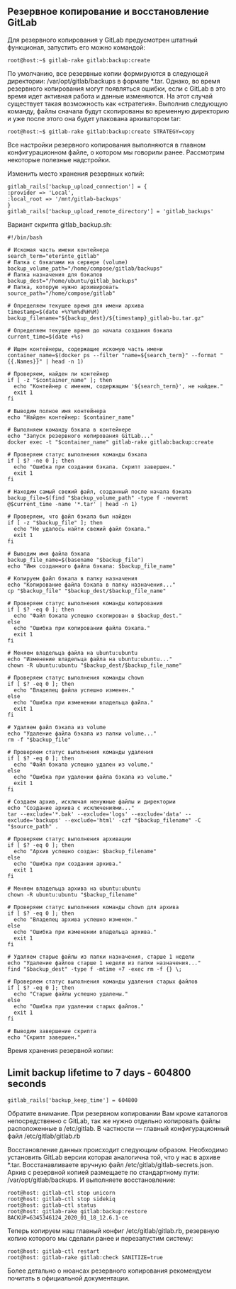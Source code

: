 ## Резервное копирование и восстановление GitLab
Для резервного копирования у GitLab предусмотрен штатный функционал, запустить его можно командой:

```
root@host:~$ gitlab-rake gitlab:backup:create
```

По умолчанию, все резервные копии формируются в следующей директории: /var/opt/gitlab/backups в формате *.tar. Однако, во время резервного копирования могут появляться ошибки, если с GitLab в это время идет активная работа и данные изменяются. На этот случай существует такая возможность как «стратегия». Выполнив следующую команду, файлы сначала будут скопированы во временную директорию и уже после этого она будет упакована архиватором tar:

```
root@host:~$ gitlab-rake gitlab:backup:create STRATEGY=copy
```

Все настройки резервного копирования выполняются в главном конфигурационном файле, о котором мы говорили ранее. Рассмотрим некоторые полезные надстройки.

Изменить место хранения резервных копий:

```
gitlab_rails['backup_upload_connection'] = {
:provider => 'Local',
:local_root => '/mnt/gitlab-backups'
}
gitlab_rails['backup_upload_remote_directory'] = 'gitlab_backups'
```

Вариант скрипта gitlab_backup.sh:

```
#!/bin/bash

# Искомая часть имени контейнера
search_term="eterinte_gitlab"
# Папка с бэкапами на сервере (volume)
backup_volume_path="/home/compose/gitlab/backups"
# Папка назначения для бэкапов
backup_dest="/home/ubuntu/gitlab_backups"
# Папка, которую нужно архивировать
source_path="/home/compose/gitlab"

# Определяем текущее время для имени архива
timestamp=$(date +%Y%m%d%H%M)
backup_filename="${backup_dest}/${timestamp}_gitlab-bu.tar.gz"

# Определяем текущее время до начала создания бэкапа
current_time=$(date +%s)

# Ищем контейнеры, содержащие искомую часть имени
container_name=$(docker ps --filter "name=${search_term}" --format "{{.Names}}" | head -n 1)

# Проверяем, найден ли контейнер
if [ -z "$container_name" ]; then
  echo "Контейнер с именем, содержащим '${search_term}', не найден."
  exit 1
fi

# Выводим полное имя контейнера
echo "Найден контейнер: $container_name"

# Выполняем команду бэкапа в контейнере
echo "Запуск резервного копирования GitLab..."
docker exec -t "$container_name" gitlab-rake gitlab:backup:create

# Проверяем статус выполнения команды бэкапа
if [ $? -ne 0 ]; then
  echo "Ошибка при создании бэкапа. Скрипт завершен."
  exit 1
fi

# Находим самый свежий файл, созданный после начала бэкапа
backup_file=$(find "$backup_volume_path" -type f -newermt @$current_time -name '*.tar' | head -n 1)

# Проверяем, что файл бэкапа был найден
if [ -z "$backup_file" ]; then
  echo "Не удалось найти свежий файл бэкапа."
  exit 1
fi

# Выводим имя файла бэкапа
backup_file_name=$(basename "$backup_file")
echo "Имя созданного файла бэкапа: $backup_file_name"

# Копируем файл бэкапа в папку назначения
echo "Копирование файла бэкапа в папку назначения..."
cp "$backup_file" "$backup_dest/$backup_file_name"

# Проверяем статус выполнения команды копирования
if [ $? -eq 0 ]; then
  echo "Файл бэкапа успешно скопирован в $backup_dest."
else
  echo "Ошибка при копировании файла бэкапа."
  exit 1
fi

# Меняем владельца файла на ubuntu:ubuntu
echo "Изменение владельца файла на ubuntu:ubuntu..."
chown -R ubuntu:ubuntu "$backup_dest/$backup_file_name"

# Проверяем статус выполнения команды chown
if [ $? -eq 0 ]; then
  echo "Владелец файла успешно изменен."
else
  echo "Ошибка при изменении владельца файла."
  exit 1
fi

# Удаляем файл бэкапа из volume
echo "Удаление файла бэкапа из папки volume..."
rm -f "$backup_file"

# Проверяем статус выполнения команды удаления
if [ $? -eq 0 ]; then
  echo "Файл бэкапа успешно удален из volume."
else
  echo "Ошибка при удалении файла бэкапа из volume."
  exit 1
fi

# Создаем архив, исключая ненужные файлы и директории
echo "Создание архива с исключениями..."
tar --exclude='*.bak' --exclude='logs' --exclude='data' --exclude='backups' --exclude='html' -czf "$backup_filename" -C "$source_path" .

# Проверяем статус выполнения архивации
if [ $? -eq 0 ]; then
  echo "Архив успешно создан: $backup_filename"
else
  echo "Ошибка при создании архива."
  exit 1
fi

# Меняем владельца архива на ubuntu:ubuntu
chown -R ubuntu:ubuntu "$backup_filename"

# Проверяем статус выполнения команды chown для архива
if [ $? -eq 0 ]; then
  echo "Владелец архива успешно изменен."
else
  echo "Ошибка при изменении владельца архива."
  exit 1
fi

# Удаляем старые файлы из папки назначения, старше 1 недели
echo "Удаление файлов старше 1 недели из папки назначения..."
find "$backup_dest" -type f -mtime +7 -exec rm -f {} \;

# Проверяем статус выполнения команды удаления старых файлов
if [ $? -eq 0 ]; then
  echo "Старые файлы успешно удалены."
else
  echo "Ошибка при удалении старых файлов."
  exit 1
fi

# Выводим завершение скрипта
echo "Скрипт завершен."
```

Время хранения резервной копии:

## Limit backup lifetime to 7 days - 604800 seconds

```
gitlab_rails['backup_keep_time'] = 604800
```

Обратите внимание. При резервном копировании Вам кроме каталогов непосредственно с GitLab, так же нужно отдельно копировать файлы расположенные в /etc/gitlab. В частности — главный конфигурационный файл /etc/gitlab/gitlab.rb

Восстановление данных происходит следующим образом. Необходимо установить GitLab версии которая аналогична той, что у нас в архиве *.tar. Восстанавливаете вручную файл /etc/gitlab/gitlab-secrets.json. Архив с резервной копией размещаете по стандартному пути: /var/opt/gitlab/backups. И выполняете восстановление:

```
root@host: gitlab-ctl stop unicorn
root@host: gitlab-ctl stop sidekiq
root@host: gitlab-ctl status
root@host: gitlab-rake gitlab:backup:restore BACKUP=6345346124_2020_01_18_12.6.1-ce
```


Теперь копируем наш главный конфиг /etc/gitlab/gitlab.rb, резервную копию которого мы сделали ранее и перезапустим систему:



```
root@host: gitlab-ctl restart
root@host: gitlab-rake gitlab:check SANITIZE=true
```


Более детально о нюансах резервного копирования рекомендуем почитать в официальной документации.